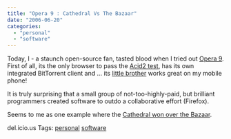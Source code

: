 ```yaml
---
title: "Opera 9 : Cathedral Vs The Bazaar"
date: "2006-06-20"
categories: 
  - "personal"
  - "software"
---
```


Today, I - a staunch open-source fan, tasted blood when I tried out [Opera 9](http://www.opera.com/). First of all, its the only browser to pass the [Acid2 test](http://webstandards.org/action/acid2/), has its own integrated BitTorrent client and ... its [little brother](http://mini.opera.com/) works great on my mobile phone!

It is truly surprising that a small group of not-too-highly-paid, but brilliant programmers created software to outdo a collaborative effort (Firefox).

Seems to me as one example where the [Cathedral won over the Bazaar](http://en.wikipedia.org/wiki/The_Cathedral_and_the_Bazaar).

del.icio.us Tags: [personal](http://del.icio.us/sss8ue/personal) [software](http://del.icio.us/sss8ue/software)
